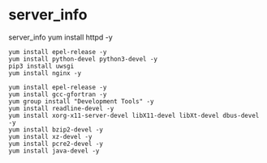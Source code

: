 # server_info
server_info
    yum install httpd -y
    
    yum install epel-release -y
    yum install python-devel python3-devel -y    
    pip3 install uwsgi    
    yum install nginx -y

    yum install epel-release -y
    yum install gcc-gfortran -y
    yum group install "Development Tools" -y
    yum install readline-devel -y
    yum install xorg-x11-server-devel libX11-devel libXt-devel dbus-devel -y
    yum install bzip2-devel -y
    yum install xz-devel -y
    yum install pcre2-devel -y
    yum install java-devel -y
    
    
